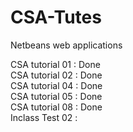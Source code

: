# CSA-Tutes

Netbeans web applications

CSA tutorial 01 : Done<br/>
CSA tutorial 02 : Done <br/>
CSA tutorial 04 : Done <br/>
CSA tutorial 05 : Done <br/>
CSA tutorial 08 : Done <br/>
Inclass Test 02 :
